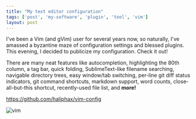 ```yaml
---
title: "My text editor configuration"
tags: ['post', 'my-software', 'plugin', 'tool', 'vim']
layout: post
---
```


I've been a Vim (and gVim) user for several years now, so naturally,
I've amassed a byzantine maze of configuration settings and blessed
plugins. This evening, I decided to publicize my configuration. Check it
out!<!--more-->

There are many neat features like autocompletion, highlighting the 80th
column, a tag bar, quick folding, SublimeText-like filename searching,
navigable directory trees, easy window/tab switching, per-line git diff
status indicators, git command shortcuts, markdown support, word counts,
close-all-but-this shortcut, recently-used file list, and **more!**

<https://github.com/haliphax/vim-config>

![vim]({filename}/images/my-text-editor-configuration.png)
